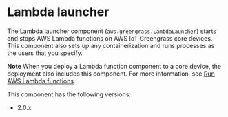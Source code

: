 # Lambda launcher<a name="lambda-launcher-component"></a>

The Lambda launcher component \(`aws.greengrass.LambdaLauncher`\) starts and stops AWS Lambda functions on AWS IoT Greengrass core devices\. This component also sets up any containerization and runs processes as the users that you specify\.

**Note**  <a name="lambda-component-dependency-note"></a>
When you deploy a Lambda function component to a core device, the deployment also includes this component\. For more information, see [Run AWS Lambda functions](run-lambda-functions.md)\.

This component has the following versions:
+ 2\.0\.x